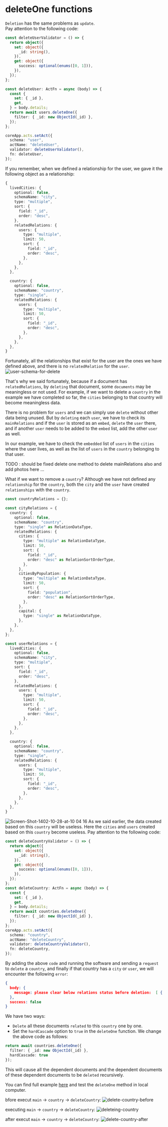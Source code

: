 # deleteOne functions
`Deletion` has the same problems as `update`.  
Pay attention to the following code:
```ts
const deleteUserValidator = () => {
  return object({
    set: object({
      _id: string(),
    }),
    get: object({
      success: optional(enums([0, 1])),
    }),
  });
};

const deleteUser: ActFn = async (body) => {
  const {
    set: { _id },
    get,
  } = body.details;
  return await users.deleteOne({
    filter: { _id: new ObjectId(_id) },
  });
};

coreApp.acts.setAct({
  schema: "user",
  actName: "deleteUser",
  validator: deleteUserValidator(),
  fn: deleteUser,
});
```
If you remember, when we defined a relationship for the user, we gave it the following object as a relationship:
```ts
{
  livedCities: {
    optional: false,
    schemaName: "city",
    type: "multiple",
    sort: {
      field: "_id",
      order: "desc",
    },
    relatedRelations: {
      users: {
        type: "multiple",
        limit: 50,
        sort: {
          field: "_id",
          order: "desc",
        },
      },
    },
  },

  country: {
    optional: false,
    schemaName: "country",
    type: "single",
    relatedRelations: {
      users: {
        type: "multiple",
        limit: 50,
        sort: {
          field: "_id",
          order: "desc",
        },
      },
    },
  },
}
```
Fortunately, all the relationships that exist for the user are the ones we have defined above, and there is no `relatedRelation` for the `user`.
![user-schema-for-delete](https://github.com/MiaadTeam/lesan/assets/6236123/233343a0-b384-4651-91e6-fef86eed7ff2)

That's why we said fortunately, because if a document has `relatedRelations`, by `deleting` that document, some `documents` may be meaningless or not used. For example, if we want to delete a `country` in the example we have completed so far, the `cities` belonging to that country will become meaningless data.  

There is no problem for `users` and we can simply use `delete` without other data being unused. But by `deleting` each `user`, we have to check its `mainRelations` and if the `user` is stored as an `embed`, `delete` the `user` there, and if another `user` needs to be added to the `embed` list, add the other `user` as well.

In our example, we have to check the `embedded` list of `users` in the `cities` where the user lives, as well as the list of `users` in the `country` belonging to that user.

TODO : should be fixed delete one method to delete mainRelations also and add photos here ...

What if we want to remove a `country`?
Although we have not defined any `relationship` for the `country`, both the `city` and the `user` have created `relationships` with the `country`.
```ts
const countryRelations = {};

const cityRelations = {
  country: {
    optional: false,
    schemaName: "country",
    type: "single" as RelationDataType,
    relatedRelations: {
      cities: {
        type: "multiple" as RelationDataType,
        limit: 50,
        sort: {
          field: "_id",
          order: "desc" as RelationSortOrderType,
        },
      },
      citiesByPopulation: {
        type: "multiple" as RelationDataType,
        limit: 50,
        sort: {
          field: "population",
          order: "desc" as RelationSortOrderType,
        },
      },
      capital: {
        type: "single" as RelationDataType,
      },
    },
  },
};

const userRelations = {
  livedCities: {
    optional: false,
    schemaName: "city",
    type: "multiple",
    sort: {
      field: "_id",
      order: "desc",
    },
    relatedRelations: {
      users: {
        type: "multiple",
        limit: 50,
        sort: {
          field: "_id",
          order: "desc",
        },
      },
    },
  },

  country: {
    optional: false,
    schemaName: "country",
    type: "single",
    relatedRelations: {
      users: {
        type: "multiple",
        limit: 50,
        sort: {
          field: "_id",
          order: "desc",
        },
      },
    },
  },
}
```
![Screen-Shot-1402-10-28-at-10 04 16](https://github.com/MiaadTeam/lesan/assets/6236123/13bfac05-a2ec-43f6-84b6-af5d45fcb244)
As we said earlier, the data created based on this `country` will be useless. Here the `cities` and `users` created based on this `country` become useless.
Pay attention to the following code:
```ts
const deleteCountryValidator = () => {
  return object({
    set: object({
      _id: string(),
    }),
    get: object({
      success: optional(enums([0, 1])),
    }),
  });
};
const deleteCountry: ActFn = async (body) => {
  const {
    set: { _id },
    get,
  } = body.details;
  return await countries.deleteOne({
    filter: { _id: new ObjectId(_id) },
  });
};
coreApp.acts.setAct({
  schema: "country",
  actName: "deleteCountry",
  validator: deleteCountryValidator(),
  fn: deleteCountry,
});
```
By adding the above `code` and running the software and sending a `request` to `delete` a `country`, and finally if that country has a `city` or `user`, we will encounter the following `error`:
```json
{
  body: {
    message: please clear below relations status before deletion:  [ {  schemaName:  country,   type:  single,   optional:  false,   fieldName:  country,   collection:  city,   doc:  {   _id:  65a3d213e18957d8c176ffb4,    name:  Hamedan,    population:  900000,    abb:  HM,    country:  {    _id:  65a3d213e18957d8c176ffb2,     name:  Islamic Republic Of Iran,     population:  89000000,     abb:  IR   },    users:  [    {     _id:  65a3d213e18957d8c176ffc0,      name:  Mohammad Sheida,      age:  20    },     {     _id:  65a3d213e18957d8c176ffbf,      name:  Elham Afshar,      age:  25    },     {     _id:  65a3d213e18957d8c176ffbd,      name:  Saeid Ghal,      age:  27    },     {     _id:  65a3d213e18957d8c176ffbc,      name:  Ehsan Akefi,      age:  20    },     {     _id:  65a3d213e18957d8c176ffbb,      name:  Amir Meyari,      age:  30    }   ]  } },  {  schemaName:  country,   type:  single,   optional:  false,   fieldName:  country,   collection:  user,   doc:  {   _id:  65a3d213e18957d8c176ffb7,    name:  Syd Amir,    age:  36,    livedCities:  [    {     _id:  65a3d213e18957d8c176ffb4,      name:  Hamedan,      population:  900000,      abb:  HM    },     {     _id:  65a3d213e18957d8c176ffb5,      name:  Tehran,      population:  1000000,      abb:  TH    }   ],    country:  {    _id:  65a3d213e18957d8c176ffb2,     name:  Islamic Republic Of Iran,     population:  89000000,     abb:  IR   }  } }]
  },
  success: false
}
```
We have two ways:
- `Delete` all these documents `related` to this `country` one by one.
- Set the `hardCascade` option to `true` in the `deleteOne` function.
We change the above code as follows:
```ts
return await countries.deleteOne({
  filter: { _id: new ObjectId(_id) },
  hardCascade: true
});
```
This will cause all the dependent documents and the dependent documents of these dependent documents to be `deleted` recursively.

You can find full example [here](https://raw.githubusercontent.com/MiaadTeam/lesan/main/examples/document/09-2-deleteOne.ts) and test the `deleteOne` method in local computer.

bfore execut  `main` → `country` → `deleteCountry`:
![delete-country-before](https://github.com/MiaadTeam/lesan/assets/6236123/19cd739a-b5ae-43e3-8991-d190b4b0f500)

executing  `main` → `country` → `deleteCountry`:
![deleteing-country](https://github.com/MiaadTeam/lesan/assets/6236123/93080e4d-847a-4968-a587-bb02a36ff360)

after execut  `main` → `country` → `deleteCountry`:
![delete-country-after](https://github.com/MiaadTeam/lesan/assets/6236123/f12495a1-11ec-4cc3-9ec3-0924c014cbdd)

